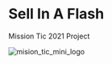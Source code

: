 # Sell In A Flash
Mission Tic 2021 Project

![mision_tic_mini_logo](https://user-images.githubusercontent.com/15638221/132794575-5fbf3f35-0972-4580-baa5-44479184f58c.png)

